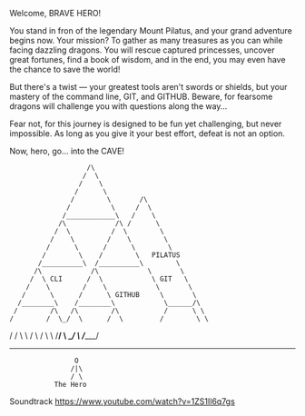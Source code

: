 Welcome, BRAVE HERO!

You stand in fron of the legendary Mount Pilatus, and your grand adventure begins now. Your mission? To gather as many treasures as you can while facing dazzling dragons. You will rescue captured princesses, uncover great fortunes, find a book of wisdom, and in the end, you may even have the chance to save the world!

But there's a twist — your greatest tools aren't swords or shields, but your mastery of the command line, GIT, and GITHUB. Beware, for fearsome dragons will challenge you with questions along the way…

Fear not, for this journey is designed to be fun yet challenging, but never impossible. As long as you give it your best effort, defeat is not an option.

Now, hero, go… into the CAVE!

                       /\                                    
                      /  \                                    
                     /    \                                   
                    /      \                                  
                   /        \       /\                   
                  /          \     /  \               
                 /____________\   /    \        
                /\            /\ /      \         
               /  \          /  \        \       
              /    \        /    \        \    
             /      \      /      \        \      
            /        \    /        \   PILATUS   
           /__________\  /__________\        \   
          /\            /\            \       \   
         /  \ CLI      /  \            \ GIT   \    
        /    \        /    \            \       \   
       /      \      /      \ GITHUB     \       \   
      /________\    /________\            \______/\  
     /        /\   /\        /\           /      \ \  
    /        /  \_/  \      /  \         /        \ \  
   /        /    \    \    /    \        /          \ \ 
  /________/      \    \__/      \     /____________\/   
_________________________________________________________
                    O
                   /|\
                   / \
               The Hero

  Soundtrack https://www.youtube.com/watch?v=1ZS1Il6q7gs